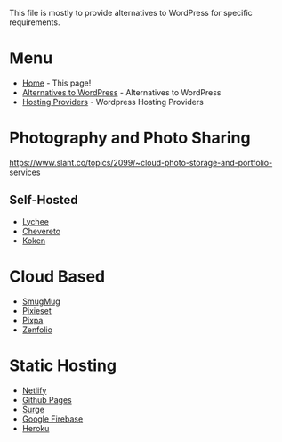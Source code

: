 This file is mostly to provide alternatives to WordPress for specific requirements.

# Menu
* [Home](README.md) - This page!
* [Alternatives to WordPress](alternatives.md) - Alternatives to WordPress
* [Hosting Providers](hosting.md) - Wordpress Hosting Providers


# Photography and Photo Sharing
https://www.slant.co/topics/2099/~cloud-photo-storage-and-portfolio-services

## Self-Hosted
* [Lychee](https://lychee.electerious.com/)
* [Chevereto](https://chevereto.com/)
* [Koken](https://koken.me)

# Cloud Based
* [SmugMug](https://www.smugmug.com/)
* [Pixieset](https://pixieset.com/pricing/)
* [Pixpa](https://www.pixpa.com/)
* [Zenfolio](https://zenfolio.com/product/selling)

# Static Hosting
* [Netlify](https://netlify)
* [Github Pages](https://pages.github.com/)
* [Surge](https://surge.sh/pricing)
* [Google Firebase](https://firebase.google.com/pricing)
* [Heroku](https://www.heroku.com/dynos)

